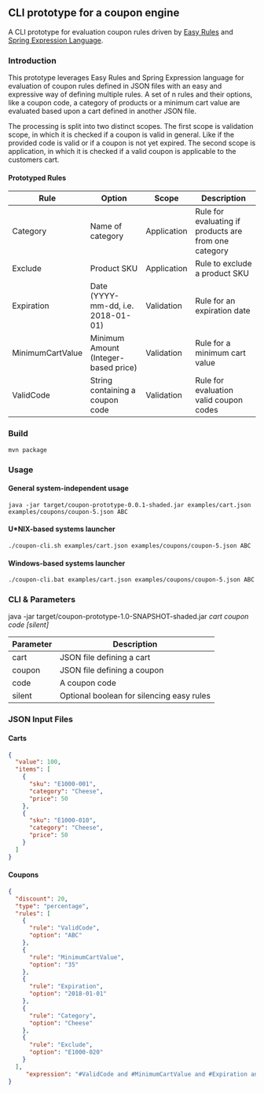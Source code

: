 CLI prototype for a coupon engine
---
A CLI prototype for evaluation coupon rules driven by [Easy Rules](https://github.com/j-easy/easy-rules)
and [Spring Expression Language](https://docs.spring.io/spring/docs/4.3.12.RELEASE/spring-framework-reference/html/expressions.html). 

### Introduction
This prototype leverages Easy Rules and Spring Expression language for evaluation of coupon rules defined
in JSON files with an easy and expressive way of defining multiple rules. A set of n rules and their options,
like a coupon code, a category of products or a minimum cart value are evaluated based upon a cart defined
in another JSON file. 

The processing is split into two distinct scopes. The first scope is validation scope, in which it is checked
if a coupon is valid in general. Like if the provided code is valid or if a coupon is not yet expired. 
The second scope is application, in which it is checked if a valid coupon is applicable to the customers cart.

#### Prototyped Rules
Rule|Option|Scope|Description
---|---|---|---
Category|Name of category|Application|Rule for evaluating if products are from one category
Exclude|Product SKU|Application|Rule to exclude a product SKU
Expiration|Date (YYYY-mm-dd, i.e. 2018-01-01)|Validation|Rule for an expiration date
MinimumCartValue|Minimum Amount (Integer-based price)|Validation|Rule for a minimum cart value
ValidCode|String containing a coupon code|Validation|Rule for evaluation valid coupon codes

### Build
```
mvn package
```

### Usage
#### General system-independent usage 
```
java -jar target/coupon-prototype-0.0.1-shaded.jar examples/cart.json examples/coupons/coupon-5.json ABC
```

#### U*NIX-based systems launcher
```
./coupon-cli.sh examples/cart.json examples/coupons/coupon-5.json ABC
```

#### Windows-based systems launcher
```
./coupon-cli.bat examples/cart.json examples/coupons/coupon-5.json ABC
```

### CLI & Parameters
java -jar target/coupon-prototype-1.0-SNAPSHOT-shaded.jar *cart* *coupon* *code* *[silent]*

Parameter | Description
--- | ---
cart | JSON file defining a cart
coupon | JSON file defining a coupon
code | A coupon code
silent | Optional boolean for silencing easy rules

### JSON Input Files
#### Carts
```json
{
  "value": 100,
  "items": [
    {
      "sku": "E1000-001",
      "category": "Cheese",
      "price": 50
    },
    {
      "sku": "E1000-010",
      "category": "Cheese",
      "price": 50
    }
  ]
}
```

#### Coupons
```json
{
  "discount": 20,
  "type": "percentage",
  "rules": [
    {
      "rule": "ValidCode",
      "option": "ABC"
    },
    {
      "rule": "MinimumCartValue",
      "option": "35"
    },
    {
      "rule": "Expiration",
      "option": "2018-01-01"
    },
    {
      "rule": "Category",
      "option": "Cheese"
    },
    {
      "rule": "Exclude",
      "option": "E1000-020"
    }
  ],
     "expression": "#ValidCode and #MinimumCartValue and #Expiration and #Category and #Exclude"
}
```